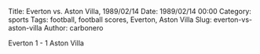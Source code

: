 Title: Everton vs. Aston Villa, 1989/02/14
Date: 1989/02/14 00:00
Category: sports
Tags: football, football scores, Everton, Aston Villa
Slug: everton-vs-aston-villa
Author: carbonero


Everton 1 - 1 Aston Villa
